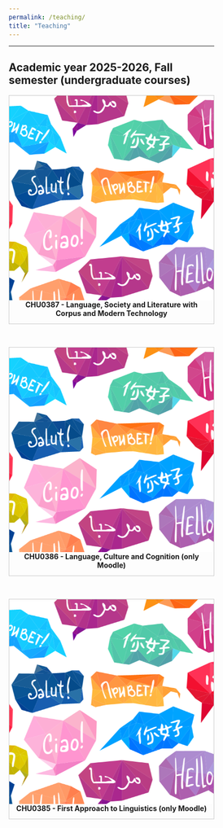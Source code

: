```yaml
---
permalink: /teaching/
title: "Teaching"
---
```



------

## Academic year 2025-2026, Fall semester (undergraduate courses)

<style>

div.gallery {
  border: 1px solid #ccc;
}

div.gallery:hover {
  border: 1px solid #777;
}

div.gallery img {
  width: 100%;
  height: auto;
  float: left;
}

div.desc {
  padding: 12px;
  text-align: center;
}

* {
  box-sizing: border-box;
}

.container {
  display: grid; 
  grid-auto-rows: 1fr 1fr 1fr; 
  grid-template-columns: auto; 
  grid-template-rows: auto; 
  gap: 45px; 
  grid-template-areas: 
    "Course1
    Course2
    Course3"; 
  justify-content: center; 
  justify-items: stretch; 
  align-items: stretch; 
}

</style>

<div class="container">
<div class="Course1">
  <div class="gallery">
    <a target="_blank" href="https://aymeric-collart.github.io/CHU0387">
      <img src="./../images/Project3.png" width="200" height="200">
    </a>
    <div class="desc">
<b>CHU0387 - Language, Society and Literature with Corpus and Modern Technology</b></div>
  </div>
</div>

<div class="Course2">
  <div class="gallery">
    <a target="_blank" href="https://moodle3.ntnu.edu.tw/course/view.php?id=52328">
      <img src="./../images/Project3.png" width="250" height="250">
    </a>
    <div class="desc"><b>CHU0386 - Language, Culture and Cognition (only Moodle)</b></div>
  </div>
</div>

<div class="Course3">
  <div class="gallery">
    <a target="_blank" href="https://moodle3.ntnu.edu.tw/course/view.php?id=52327">
      <img src="./../images/Project3.png" width="250" height="250">
    </a>
    <div class="desc"><b>CHU0385 - First Approach to Linguistics (only Moodle)</b></div>
  </div>
</div>
